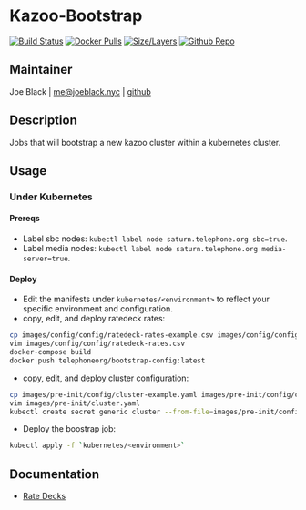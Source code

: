 # Kazoo-Bootstrap
[![Build Status](https://travis-ci.org/telephoneorg/kazoo-bootstrap.svg?branch=master)](https://travis-ci.org/telephoneorg/kazoo-bootstrap) [![Docker Pulls](https://img.shields.io/docker/pulls/telephoneorg/kazoo-bootstrap.svg)](https://hub.docker.com/r/telephoneorg/kazoo-bootstrap) [![Size/Layers](https://images.microbadger.com/badges/image/telephoneorg/kazoo-bootstrap.svg)](https://microbadger.com/images/telephoneorg/kazoo-bootstrap) [![Github Repo](https://img.shields.io/badge/contributions-welcome-brightgreen.svg?style=flat)](https://github.com/telephoneorg/kazoo-bootstrap)


## Maintainer
Joe Black | <me@joeblack.nyc> | [github](https://github.com/joeblackwaslike)


## Description
Jobs that will bootstrap a new kazoo cluster within a kubernetes cluster.


## Usage
### Under Kubernetes
#### Prereqs
* Label sbc nodes: `kubectl label node saturn.telephone.org sbc=true`.
* Label media nodes: `kubectl label node saturn.telephone.org media-server=true`.


#### Deploy
* Edit the manifests under `kubernetes/<environment>` to reflect your specific environment and configuration.
* copy, edit, and deploy ratedeck rates:
```bash
cp images/config/config/ratedeck-rates-example.csv images/config/config/ratedeck-rates.csv
vim images/config/config/ratedeck-rates.csv
docker-compose build
docker push telephoneorg/bootstrap-config:latest
```
* copy, edit, and deploy cluster configuration:
```bash
cp images/pre-init/config/cluster-example.yaml images/pre-init/config/cluster.yaml
vim images/pre-init/cluster.yaml
kubectl create secret generic cluster --from-file=images/pre-init/config/cluster.yaml
```
* Deploy the boostrap job:
```bash
kubectl apply -f `kubernetes/<environment>`
```


## Documentation
* [Rate Decks](docs/rate-decks.md)
